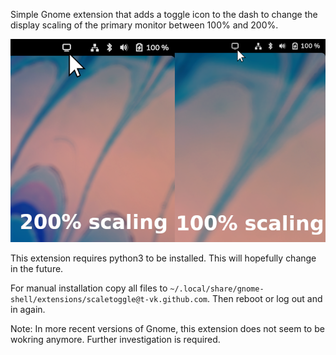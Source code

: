 Simple Gnome extension that adds a toggle icon to the dash to change the display scaling of the primary monitor between 100% and 200%.

![screenshot](screenshot.png)

This extension requires python3 to be installed. This will hopefully change in the future.

For manual installation copy all files to `~/.local/share/gnome-shell/extensions/scaletoggle@t-vk.github.com`. Then reboot or log out and in again.

Note: In more recent versions of Gnome, this extension does not seem to be wokring anymore. Further investigation is required.

